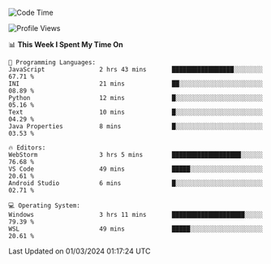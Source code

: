 <!--START_SECTION:waka-->
![Code Time](http://img.shields.io/badge/Code%20Time-585%20hrs%2042%20mins-blue)

![Profile Views](http://img.shields.io/badge/Profile%20Views-2-blue)

📊 **This Week I Spent My Time On** 

```text
💬 Programming Languages: 
JavaScript               2 hrs 43 mins       █████████████████░░░░░░░░   67.71 % 
INI                      21 mins             ██░░░░░░░░░░░░░░░░░░░░░░░   08.89 % 
Python                   12 mins             █░░░░░░░░░░░░░░░░░░░░░░░░   05.16 % 
Text                     10 mins             █░░░░░░░░░░░░░░░░░░░░░░░░   04.29 % 
Java Properties          8 mins              █░░░░░░░░░░░░░░░░░░░░░░░░   03.53 % 

🔥 Editors: 
WebStorm                 3 hrs 5 mins        ███████████████████░░░░░░   76.68 % 
VS Code                  49 mins             █████░░░░░░░░░░░░░░░░░░░░   20.61 % 
Android Studio           6 mins              █░░░░░░░░░░░░░░░░░░░░░░░░   02.71 % 

💻 Operating System: 
Windows                  3 hrs 11 mins       ████████████████████░░░░░   79.39 % 
WSL                      49 mins             █████░░░░░░░░░░░░░░░░░░░░   20.61 % 
```


 Last Updated on 01/03/2024 01:17:24 UTC
<!--END_SECTION:waka-->
